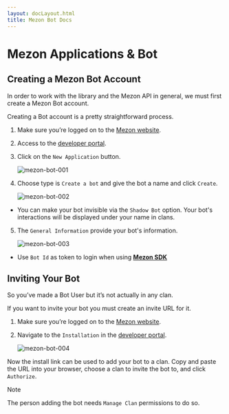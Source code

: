 ```yaml
---
layout: docLayout.html
title: Mezon Bot Docs
---
```


# Mezon Applications & Bot

## Creating a Mezon Bot Account

In order to work with the library and the Mezon API in general, we must first create a Mezon Bot account.

Creating a Bot account is a pretty straightforward process.

1. Make sure you’re logged on to the [Mezon website](https://mezon.ai/).

2. Access to the [developer portal](https://mezon.ai/developers).

3. Click on the `New Application` button.

    ![mezon-bot-001](https://mezon.ai/docs/images/mezon-bot-001.png)

4. Choose type is `Create a bot` and give the bot a name and click `Create`.
    
    ![mezon-bot-002](https://mezon.ai/docs/images/mezon-bot-002.png)

  - You can make your bot invisible via the `Shadow Bot` option. Your bot's interactions will be displayed under your name in clans.

5. The `General Information` provide your bot's information.

   ![mezon-bot-003](https://mezon.ai/docs/images/mezon-bot-003.png)

  - Use `Bot Id` as token to login when using **[Mezon SDK](/docs/mezon-sdk-docs)**

## Inviting Your Bot

So you’ve made a Bot User but it’s not actually in any clan.

If you want to invite your bot you must create an invite URL for it.

1. Make sure you’re logged on to the [Mezon website](https://mezon.ai/).

2. Navigate to the `Installation` in the [developer portal](https://mezon.ai/developers).

    ![mezon-bot-004](https://mezon.ai/docs/images/mezon-bot-004.png)

Now the install link can be used to add your bot to a clan. Copy and paste the URL into your browser, choose a clan to invite the bot to, and click `Authorize`.

> [!NOTE]
> The person adding the bot needs `Manage Clan` permissions to do so.